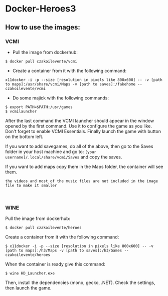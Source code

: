 # Docker-Heroes3



## How to use the images:


### VCMI

  - Pull the image from dockerhub:
  
  ```
$ docker pull czakoilevente/vcmi  
  ```

  - Create a container from it with the following command:

```
x11docker -i -p --size [resolution in pixels like 800x600] -- -v [path to maps]:/usr/share/vcmi/Maps -v [path to saves]:/fakehome -- czakoilevente/vcmi  
  ```

  - Do some majick with the following commands:
  
  ```
$ export PATH=$PATH:/usr/games
$ vcmilauncher  
  ```
  
After the last command the VCMI launcher should appear in the window opened by the first command. 
Use it to configure the game as you like. 
Don't forget to enable VCMI Essentials. 
Finally launch the game with button on the bottom left.

If you want to add savegames, do all of the above, then go to the Saves folder in your host machine 
and go to:
`[your username]/.local/share/vcmi/Saves` 
and copy the saves.

If you want to add maps copy them in the Maps folder, the container will see them.

```Note: 
the videos and most of the music files are not included in the image file to make it smaller
```

<br>

### WINE

Pull the image from dockerhub:

 ```
$ docker pull czakoilevente/heroes  
  ```
  
Create a container from it with the following command:
```
$ x11docker -i -p --size [resolution in pixels like 800x600] -- -v [path to maps]:/h3/Maps -v [path to saves]:/h3/Games -- czakoilevente/heroes
```

When the container is ready give this command:

```
$ wine HD_Launcher.exe 
```

Then, install the dependencies (mono, gecko, .NET). Check the settings, then launch the game.
